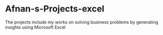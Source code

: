# Afnan-s-Projects-excel
The projects include my works on solving business problems by generating insights using Microsoft Excel

